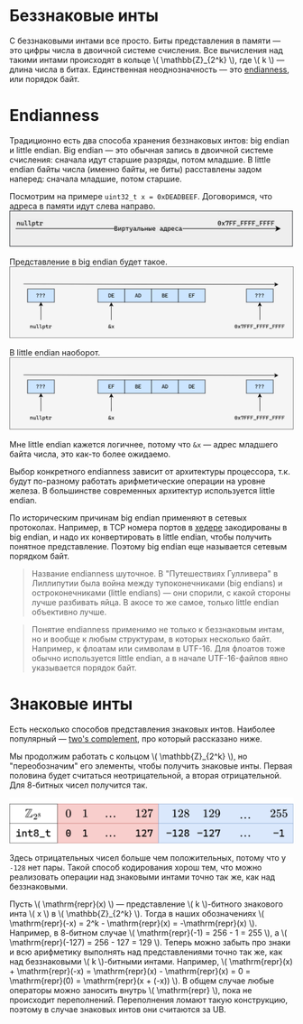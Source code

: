 # Беззнаковые инты

С беззнаковыми интами все просто. Биты представления в памяти &mdash; это цифры
числа в двоичной системе счисления. Все вычисления над такими интами происходят
в кольце \\( \mathbb{Z}_{2^k} \\), где \\( k \\) &mdash; длина числа в битах.
Единственная неоднозначность &mdash; это
[endianness](https://en.wikipedia.org/wiki/Endianness), или порядок байт.

# Endianness

Традиционно есть два способа хранения беззнаковых интов: big endian и little
endian. Big endian &mdash; это обычная запись в двоичной системе счисления:
сначала идут старшие разряды, потом младшие. В little endian байты числа (именно
байты, не биты) расставлены задом наперед: сначала младшие, потом старшие.

Посмотрим на примере `uint32_t x = 0xDEADBEEF`. Договоримся, что адреса в памяти
идут слева направо.
![Виртуальные адреса](virt_addrs.png)

Представление в big endian будет
такое.
![Big endian](big_endian.png)

В little endian наоборот.
![Little endian](little_endian.png)

Мне little endian кажется логичнее, потому что `&x` &mdash; адрес младшего
байта числа, это как-то более ожидаемо.

Выбор конкретного endianness зависит от архитектуры процессора, т.к. будут
по-разному работать арифметические операции на уровне железа. В большинстве
современных архитектур используется little endian.

По историческим причинам big endian применяют в сетевых протоколах. Например, в
TCP номера портов в
[хедере](https://en.wikipedia.org/wiki/Transmission_Control_Protocol#TCP_segment_structure)
закодированы в big endian, и надо их конвертировать в little endian, чтобы
получить понятное представление. Поэтому big endian еще называется сетевым
порядком байт.

> Название endianness шуточное. В "Путешествиях Гулливера" в Лиллипутии была
> война между тупоконечниками (big endians) и остроконечниками (little endians)
> &mdash; они спорили, с какой стороны лучше разбивать яйца. В акосе то же
> самое, только little endian объективно лучше.

> Понятие endianness применимо не только к беззнаковым интам, но и вообще к
> любым структурам, в которых несколько байт. Например, к флоатам или символам в
> UTF-16. Для флоатов тоже обычно используется little endian, а в начале
> UTF-16-файлов явно указывается порядок байт.

# Знаковые инты

Есть несколько способов представления знаковых интов. Наиболее популярный
&mdash; [two's complement](https://en.wikipedia.org/wiki/Two%27s_complement),
про который рассказано ниже.

Мы продолжим работать с кольцом \\( \mathbb{Z}_{2^k} \\), но "переобозначим" его
элементы, чтобы получить знаковые инты. Первая половина будет считаться
неотрицательной, а вторая отрицательной. Для 8-битных чисел получится так.

![int8_t](int8_t.png)

Здесь отрицательных чисел больше чем положительных, потому что у `-128` нет
пары. Такой способ кодирования хорош тем, что можно реализовать операции над
знаковыми интами точно так же, как над беззнаковыми.

Пусть \\( \\mathrm{repr}(x) \\) &mdash; представление \\( k \\)-битного
знакового инта \\( x \\) в \\( \mathbb{Z}_{2^k} \\). Тогда в наших обозначениях
\\( \\mathrm{repr}(-x) = 2^k - \\mathrm{repr}(x) = -\\mathrm{repr}(x) \\).
Например, в 8-битном случае \\( \\mathrm{repr}(-1) = 256 - 1 = 255 \\), а \\(
\\mathrm{repr}(-127) = 256 - 127 = 129 \\). Теперь можно забыть про знаки и всю
арифметику выполнять над представлениями точно так же, как над беззнаковыми \\(
k \\)-битными интами. Например, \\( \\mathrm{repr}(x) + \\mathrm{repr}(-x) =
\\mathrm{repr}(x) - \\mathrm{repr}(x) = 0 = \\mathrm{repr}(0) = \\mathrm{repr}(x
\+ (-x)) \\). В общем случае любые операторы можно заносить внутрь \\(
\\mathrm{repr} \\), пока не происходит переполнений. Переполнения ломают такую
конструкцию, поэтому в случае знаковых интов они считаются за UB.